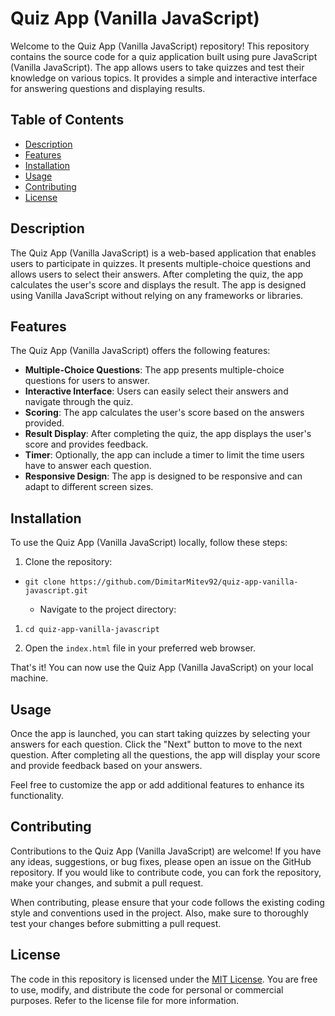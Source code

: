 Quiz App (Vanilla JavaScript)
=============================

Welcome to the Quiz App (Vanilla JavaScript) repository! This repository contains the source code for a quiz application built using pure JavaScript (Vanilla JavaScript). The app allows users to take quizzes and test their knowledge on various topics. It provides a simple and interactive interface for answering questions and displaying results.

Table of Contents
-----------------

-   [Description](https://chat.openai.com/#description)
-   [Features](https://chat.openai.com/#features)
-   [Installation](https://chat.openai.com/#installation)
-   [Usage](https://chat.openai.com/#usage)
-   [Contributing](https://chat.openai.com/#contributing)
-   [License](https://chat.openai.com/#license)

Description
-----------

The Quiz App (Vanilla JavaScript) is a web-based application that enables users to participate in quizzes. It presents multiple-choice questions and allows users to select their answers. After completing the quiz, the app calculates the user's score and displays the result. The app is designed using Vanilla JavaScript without relying on any frameworks or libraries.

Features
--------

The Quiz App (Vanilla JavaScript) offers the following features:

-   **Multiple-Choice Questions**: The app presents multiple-choice questions for users to answer.
-   **Interactive Interface**: Users can easily select their answers and navigate through the quiz.
-   **Scoring**: The app calculates the user's score based on the answers provided.
-   **Result Display**: After completing the quiz, the app displays the user's score and provides feedback.
-   **Timer**: Optionally, the app can include a timer to limit the time users have to answer each question.
-   **Responsive Design**: The app is designed to be responsive and can adapt to different screen sizes.

Installation
------------

To use the Quiz App (Vanilla JavaScript) locally, follow these steps:

1.  Clone the repository:

-   `git clone https://github.com/DimitarMitev92/quiz-app-vanilla-javascript.git`

    -   Navigate to the project directory:

1.  `cd quiz-app-vanilla-javascript`

2.  Open the `index.html` file in your preferred web browser.

That's it! You can now use the Quiz App (Vanilla JavaScript) on your local machine.

Usage
-----

Once the app is launched, you can start taking quizzes by selecting your answers for each question. Click the "Next" button to move to the next question. After completing all the questions, the app will display your score and provide feedback based on your answers.

Feel free to customize the app or add additional features to enhance its functionality.

Contributing
------------

Contributions to the Quiz App (Vanilla JavaScript) are welcome! If you have any ideas, suggestions, or bug fixes, please open an issue on the GitHub repository. If you would like to contribute code, you can fork the repository, make your changes, and submit a pull request.

When contributing, please ensure that your code follows the existing coding style and conventions used in the project. Also, make sure to thoroughly test your changes before submitting a pull request.

License
-------

The code in this repository is licensed under the [MIT License](https://github.com/DimitarMitev92/quiz-app-vanilla-javascript/blob/master/LICENSE). You are free to use, modify, and distribute the code for personal or commercial purposes. Refer to the license file for more information.
